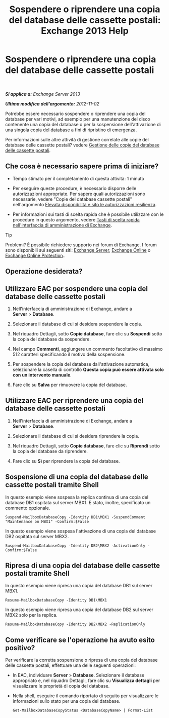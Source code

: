 ﻿---
title: 'Sospendere o riprendere una copia del database delle cassette postali: Exchange 2013 Help'
TOCTitle: Sospendere o riprendere una copia del database delle cassette postali
ms:assetid: 96aa1b82-3e15-4215-843e-3d583af9504b
ms:mtpsurl: https://technet.microsoft.com/it-it/library/Dd298159(v=EXCHG.150)
ms:contentKeyID: 50481245
ms.date: 05/22/2018
mtps_version: v=EXCHG.150
ms.translationtype: MT
---

# Sospendere o riprendere una copia del database delle cassette postali

 

_**Si applica a:** Exchange Server 2013_

_**Ultima modifica dell'argomento:** 2012-11-02_

Potrebbe essere necessario sospendere o riprendere una copia del database per vari motivi, ad esempio per una manutenzione del disco contenente una copia del database o per la sospensione dell'attivazione di una singola copia del database a fini di ripristino di emergenza.

Per informazioni sulle altre attività di gestione correlate alle copie del database delle cassette postali? vedere [Gestione delle copie del database delle cassette postali](managing-mailbox-database-copies-exchange-2013-help.md).

## Che cosa è necessario sapere prima di iniziare?

  - Tempo stimato per il completamento di questa attività: 1 minuto

  - Per eseguire queste procedure, è necessario disporre delle autorizzazioni appropriate. Per sapere quali autorizzazioni sono necessarie, vedere "Copie del database cassette postali" nell'argomento [Elevata disponibilità e sito le autorizzazioni resilienza](high-availability-and-site-resilience-permissions-exchange-2013-help.md).

  - Per informazioni sui tasti di scelta rapida che è possibile utilizzare con le procedure in questo argomento, vedere [Tasti di scelta rapida nell'interfaccia di amministrazione di Exchange](keyboard-shortcuts-in-the-exchange-admin-center-exchange-online-protection-help.md).


> [!TIP]
> Problemi? È possibile richiedere supporto nei forum di Exchange. I forum sono disponibili sui seguenti siti: <A href="https://go.microsoft.com/fwlink/p/?linkid=60612">Exchange Server</A>, <A href="https://go.microsoft.com/fwlink/p/?linkid=267542">Exchange Online</A> o <A href="https://go.microsoft.com/fwlink/p/?linkid=285351">Exchange Online Protection</A>..



## Operazione desiderata?

## Utilizzare EAC per sospendere una copia del database delle cassette postali

1.  Nell'interfaccia di amministrazione di Exchange, andare a **Server** \> **Database**.

2.  Selezionare il database di cui si desidera sospendere la copia.

3.  Nel riquadro Dettagli, sotto **Copie database**, fare clic su **Sospendi** sotto la copia del database da sospendere.

4.  Nel campo **Commenti**, aggiungere un commento facoltativo di massimo 512 caratteri specificando il motivo della sospensione.

5.  Per sospendere la copia del database dall'attivazione automatica, selezionare la casella di controllo **Questa copia può essere attivata solo con un intervento manuale**.

6.  Fare clic su **Salva** per rimuovere la copia del database.

## Utilizzare EAC per riprendere una copia del database delle cassette postali

1.  Nell'interfaccia di amministrazione di Exchange, andare a **Server** \> **Database**.

2.  Selezionare il database di cui si desidera riprendere la copia.

3.  Nel riquadro Dettagli, sotto **Copie database**, fare clic su **Riprendi** sotto la copia del database da riprendere.

4.  Fare clic su **Sì** per riprendere la copia del database.

## Sospensione di una copia del database delle cassette postali tramite Shell

In questo esempio viene sospesa la replica continua di una copia del database DB1 ospitata sul server MBX1. È stato, inoltre, specificato un commento opzionale.

    Suspend-MailboxDatabaseCopy -Identity DB1\MBX1 -SuspendComment "Maintenance on MBX1" -Confirm:$False

In questo esempio viene sospesa l'attivazione di una copia del database DB2 ospitata sul server MBX2.

    Suspend-MailboxDatabaseCopy -Identity DB2\MBX2 -ActivationOnly -Confirm:$False

## Ripresa di una copia del database delle cassette postali tramite Shell

In questo esempio viene ripresa una copia del database DB1 sul server MBX1.

    Resume-MailboxDatabaseCopy -Identity DB1\MBX1

In questo esempio viene ripresa una copia del database DB2 sul server MBX2 solo per la replica.

    Resume-MailboxDatabaseCopy -Identity DB2\MBX2 -ReplicationOnly

## Come verificare se l'operazione ha avuto esito positivo?

Per verificare la corretta sospensione o ripresa di una copia del database delle cassette postali, effettuare una delle seguenti operazioni:

  - In EAC, individuare **Server** \> **Database**. Selezionare il database appropriato e, nel riquadro Dettagli, fare clic su **Visualizza dettagli** per visualizzare le proprietà di copia del database.

  - Nella shell, eseguire il comando riportato di seguito per visualizzare le informazioni sullo stato per una copia del database.
    
        Get-MailboxDatabaseCopyStatus <DatabaseCopyName> | Format-List

